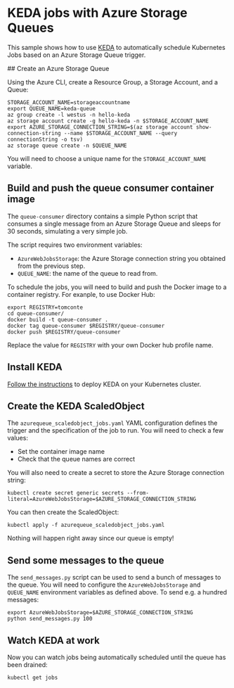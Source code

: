 # KEDA jobs with Azure Storage Queues

This sample shows how to use [KEDA](https://github.com/kedacore/keda) to automatically schedule Kubernetes Jobs based on an Azure Storage Queue trigger.

## Create an Azure Storage Queue

Using the Azure CLI, create a Resource Group, a Storage Account, and a Queue:

```
STORAGE_ACCOUNT_NAME=storageaccountname
export QUEUE_NAME=keda-queue
az group create -l westus -n hello-keda
az storage account create -g hello-keda -n $STORAGE_ACCOUNT_NAME
export AZURE_STORAGE_CONNECTION_STRING=$(az storage account show-connection-string --name $STORAGE_ACCOUNT_NAME --query connectionString -o tsv)
az storage queue create -n $QUEUE_NAME
```

You will need to choose a unique name for the `STORAGE_ACCOUNT_NAME` variable.

## Build and push the queue consumer container image

The `queue-consumer` directory contains a simple Python script that consumes a single message from an Azure Storage Queue and sleeps for 30 seconds, simulating a very simple job.

The script requires two environment variables:

- `AzureWebJobsStorage`: the Azure Storage connection string you obtained from the previous step.
- `QUEUE_NAME`: the name of the queue to read from.

To schedule the jobs, you will need to build and push the Docker image to a container registry. For exanple, to use Docker Hub:

```
export REGISTRY=tomconte
cd queue-consumer/
docker build -t queue-consumer .
docker tag queue-consumer $REGISTRY/queue-consumer
docker push $REGISTRY/queue-consumer
```

Replace the value for `REGISTRY` with your own Docker hub profile name.

## Install KEDA

[Follow the instructions](https://github.com/kedacore/keda#setup) to deploy KEDA on your Kubernetes cluster.

## Create the KEDA ScaledObject

The `azurequeue_scaledobject_jobs.yaml` YAML configuration defines the trigger and the specification of the job to run. You will need to check a few values:

- Set the container image name
- Check that the queue names are correct

You will also need to create a secret to store the Azure Storage connection string:

```
kubectl create secret generic secrets --from-literal=AzureWebJobsStorage=$AZURE_STORAGE_CONNECTION_STRING
```

You can then create the ScaledObject:

```
kubectl apply -f azurequeue_scaledobject_jobs.yaml
```

Nothing will happen right away since our queue is empty!

## Send some messages to the queue

The `send_messages.py` script can be used to send a bunch of messages to the queue. You will need to configure the `AzureWebJobsStorage` and `QUEUE_NAME` environment variables as defined above. To send e.g. a hundred messages:

```
export AzureWebJobsStorage=$AZURE_STORAGE_CONNECTION_STRING
python send_messages.py 100
```

## Watch KEDA at work

Now you can watch jobs being automatically scheduled until the queue has been drained:

```
kubectl get jobs
```
